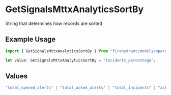 # GetSignalsMttxAnalyticsSortBy

String that determines how records are sorted

## Example Usage

```typescript
import { GetSignalsMttxAnalyticsSortBy } from "firehydrant/models/operations";

let value: GetSignalsMttxAnalyticsSortBy = "incidents_percentage";
```

## Values

```typescript
"total_opened_alerts" | "total_acked_alerts" | "total_incidents" | "acked_percentage" | "incidents_percentage"
```